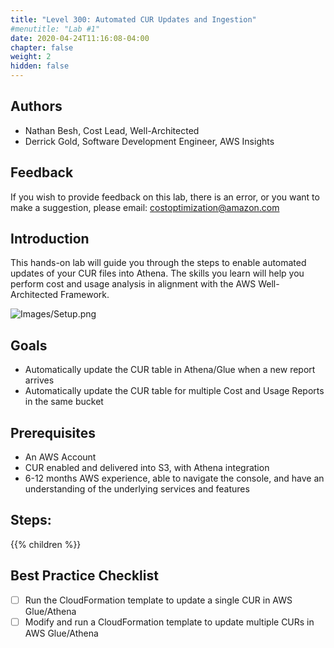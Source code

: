 ```yaml
---
title: "Level 300: Automated CUR Updates and Ingestion"
#menutitle: "Lab #1"
date: 2020-04-24T11:16:08-04:00
chapter: false
weight: 2
hidden: false
---
```

## Authors
- Nathan Besh, Cost Lead, Well-Architected
- Derrick Gold, Software Development Engineer, AWS Insights

## Feedback
If you wish to provide feedback on this lab, there is an error, or you want to make a suggestion, please email: costoptimization@amazon.com

## Introduction
 This hands-on lab will guide you through the steps to enable automated updates of your CUR files into Athena. The skills you learn will help you perform cost and usage analysis in alignment with the AWS Well-Architected Framework.

![Images/Setup.png](/Cost/300_Automated_CUR_Updates_and_Ingestion/Images/Setup.png)

## Goals
- Automatically update the CUR table in Athena/Glue when a new report arrives
- Automatically update the CUR table for multiple Cost and Usage Reports in the same bucket


## Prerequisites
- An AWS Account
- CUR enabled and delivered into S3, with Athena integration
- 6-12 months AWS experience, able to navigate the console, and have an understanding of the underlying services and features


## Steps:
{{% children  %}}

## Best Practice Checklist
- [ ] Run the CloudFormation template to update a single CUR in AWS Glue/Athena
- [ ] Modify and run a CloudFormation template to update multiple CURs in AWS Glue/Athena

